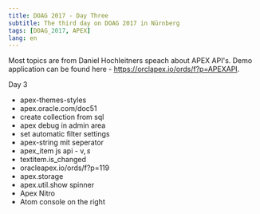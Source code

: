 ```yaml
---
title: DOAG 2017 - Day Three
subtitle: The third day on DOAG 2017 in Nürnberg
tags: [DOAG_2017, APEX]
lang: en
---
```


Most topics are from Daniel Hochleitners speach about APEX API's. Demo application can be found here - https://orclapex.io/ords/f?p=APEXAPI.

Day 3
- apex-themes-styles
- apex.oracle.com/doc51
- create collection from sql
- apex debug in admin area
- set automatic filter settings
- apex-string mit seperator
- apex_item js api - v$, s$
- textitem.is_changed
- oracleapex.io/ords/f?p=119
- apex.storage
- apex.util.show spinner
- Apex Nitro
- Atom console on the right

